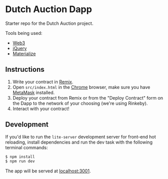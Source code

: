# Dutch Auction Dapp
Starter repo for the Dutch Auction project.  

Tools being used:
* [Web3](https://github.com/ethereum/wiki/wiki/JavaScript-API)
* [jQuery](http://api.jquery.com/)
* [Materialize](http://materializecss.com/getting-started.html)

## Instructions
1. Write your contract in [Remix](https://remix.ethereum.org).  
2. Open `src/index.html` in the [Chrome](https://www.google.com/chrome/browser/desktop/index.html) browser, make sure you have [MetaMask](https://metamask.io/) installed.  
3. Deploy your contract from Remix or from the "Deploy Contract" form on the Dapp to the network of your choosing (we're using Rinkeby).  
4. Interact with your contract!

## Development
If you'd like to run the `lite-server` development server for front-end hot reloading, install dependencies and run the dev task with the following terminal commands:
  ```javascript
  $ npm install
  $ npm run dev
  ```

The app will be served at [localhost:3001](http://localhost:30001).
